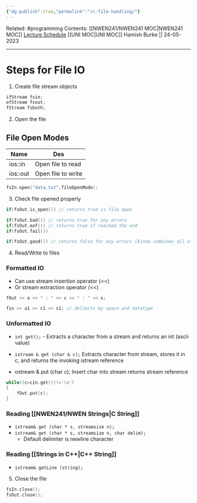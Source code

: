 ```yaml
---
{"dg-publish":true,"permalink":"/c-file-handling/"}
---
```


Related: #programming 
Contents: [[NWEN241/NWEN241 MOC\|NWEN241 MOC]]
[Lecture Schedule](https://ecs.wgtn.ac.nz/Courses/NWEN241_2023T1/LectureSchedule)
[[UNI MOC\|UNI MOC]]
Hamish Burke || 24-05-2023
***

# Steps for File IO

1) Create file stream objects

```C++
ifStream fsin;
ofStream fsout;
fStream fsboth;
```

2) Open the file

## File Open Modes

| Name     | Des                |
| -------- | ------------------ |
| ios::in  | Open file to read  |
| ios::out | Open file to write |

```C++
fsIn.open("data.txt",fileOpenMode);
```

3) Check file opened properly

```C++
if(fsOut.is_open()) // returns true is file open

if(fsOut.bad()) // returns true for any errors
if(fsOut.eof()) // returns true if reached the end
if(fsOut.fail()) 

if(fsOut.good()) // returns false for any errors (kinda combines all of above)
```

4) Read/Write to files

### Formatted IO

- Can use stream insertion operator (<<) 
- Or stream extraction operator (<<)

```C++
fOut << a << " : " << c << " : " << s;

fin >> a1 >> c1 >> s1; // delimits by space and datatype
```

### Unformatted IO

- `int get();`  - Extracts a character from a stream and returns an int (ascii value)
- `istream & get (char & c);` Extracts character from stream, stores it in c, and returns the invoking istream reference

- ostream & put (char c); Insert char into stream returns stream reference

```C++
while((c=cin.get())!='\n')
{
	fOut.put(c);
}
```

### Reading [[NWEN241/NWEN Strings\|C String]]

- `istream& get (char * s, streamsize n);`
- `istream& get (char * s, streamsize n, char delim);`
	- Default delimiter is newline character

### Reading [[Strings in C++\|C++ String]]

- `istream& getLine (string);`


5) Close the file

```C++
fsIn.close();
fsOut.close();
```